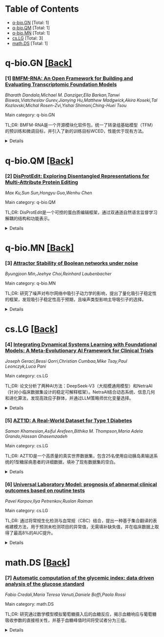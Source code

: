 <div id=toc></div>

# Table of Contents

- [q-bio.GN](#q-bio.GN) [Total: 1]
- [q-bio.QM](#q-bio.QM) [Total: 1]
- [q-bio.MN](#q-bio.MN) [Total: 1]
- [cs.LG](#cs.LG) [Total: 3]
- [math.DS](#math.DS) [Total: 1]


<div id='q-bio.GN'></div>

# q-bio.GN [[Back]](#toc)

### [1] [BMFM-RNA: An Open Framework for Building and Evaluating Transcriptomic Foundation Models](https://arxiv.org/abs/2506.14861)
*Bharath Dandala,Michael M. Danziger,Ella Barkan,Tanwi Biswas,Viatcheslav Gurev,Jianying Hu,Matthew Madgwick,Akira Koseki,Tal Kozlovski,Michal Rosen-Zvi,Yishai Shimoni,Ching-Huei Tsou*

Main category: q-bio.GN

TL;DR: BMFM-RNA是一个开源模块化软件包，统一了转录组基础模型（TFM）的预训练和微调目标，并引入了新的训练目标WCED，性能优于现有方法。


<details>
  <summary>Details</summary>
Motivation: 当前TFM模型的多样性和训练策略差异导致难以评估设计选择和协同效应，限制了最佳实践的确定和研究的可重复性。

Method: 开发了BMFM-RNA框架，支持多种输入表示和训练目标，包括新的WCED目标，并评估了四种预训练模型。

Result: WCED模型在零样本和微调任务中表现优于或匹配现有方法（如scGPT）。

Conclusion: BMFM-RNA为系统基准测试和社区驱动的TFM训练策略探索提供了可重复的基础，推动了细胞生物学AI工具的进步。

Abstract: Transcriptomic foundation models (TFMs) have recently emerged as powerful
tools for analyzing gene expression in cells and tissues, supporting key tasks
such as cell-type annotation, batch correction, and perturbation prediction.
However, the diversity of model implementations and training strategies across
recent TFMs, though promising, makes it challenging to isolate the contribution
of individual design choices or evaluate their potential synergies. This
hinders the field's ability to converge on best practices and limits the
reproducibility of insights across studies. We present BMFM-RNA, an
open-source, modular software package that unifies diverse TFM pretraining and
fine-tuning objectives within a single framework. Leveraging this capability,
we introduce a novel training objective, whole cell expression decoder (WCED),
which captures global expression patterns using an autoencoder-like CLS
bottleneck representation. In this paper, we describe the framework, supported
input representations, and training objectives. We evaluated four model
checkpoints pretrained on CELLxGENE using combinations of masked language
modeling (MLM), WCED and multitask learning. Using the benchmarking
capabilities of BMFM-RNA, we show that WCED-based models achieve performance
that matches or exceeds state-of-the-art approaches like scGPT across more than
a dozen datasets in both zero-shot and fine-tuning tasks. BMFM-RNA, available
as part of the biomed-multi-omics project (
https://github.com/BiomedSciAI/biomed-multi-omic ), offers a reproducible
foundation for systematic benchmarking and community-driven exploration of
optimal TFM training strategies, enabling the development of more effective
tools to leverage the latest advances in AI for understanding cell biology.

</details>


<div id='q-bio.QM'></div>

# q-bio.QM [[Back]](#toc)

### [2] [DisProtEdit: Exploring Disentangled Representations for Multi-Attribute Protein Editing](https://arxiv.org/abs/2506.14853)
*Max Ku,Sun Sun,Hongyu Guo,Wenhu Chen*

Main category: q-bio.QM

TL;DR: DisProtEdit是一个可控的蛋白质编辑框架，通过双通道自然语言监督学习解耦的结构和功能表示。


<details>
  <summary>Details</summary>
Motivation: 现有方法依赖于联合整体嵌入，缺乏模块化和可解释性。DisProtEdit旨在明确分离语义因素，实现更可控的蛋白质编辑。

Method: 构建多模态数据集SwissProtDis，利用对齐和均匀性目标对齐蛋白质和文本嵌入，并通过解耦损失促进结构和功能语义的独立性。

Result: 在蛋白质编辑和表示学习基准测试中表现优异，多属性编辑基准测试的成功率达到61.7%。

Conclusion: DisProtEdit在保持竞争力的同时，提供了更高的可解释性和可控性。

Abstract: We introduce DisProtEdit, a controllable protein editing framework that
leverages dual-channel natural language supervision to learn disentangled
representations of structural and functional properties. Unlike prior
approaches that rely on joint holistic embeddings, DisProtEdit explicitly
separates semantic factors, enabling modular and interpretable control. To
support this, we construct SwissProtDis, a large-scale multimodal dataset where
each protein sequence is paired with two textual descriptions, one for
structure and one for function, automatically decomposed using a large language
model. DisProtEdit aligns protein and text embeddings using alignment and
uniformity objectives, while a disentanglement loss promotes independence
between structural and functional semantics. At inference time, protein editing
is performed by modifying one or both text inputs and decoding from the updated
latent representation. Experiments on protein editing and representation
learning benchmarks demonstrate that DisProtEdit performs competitively with
existing methods while providing improved interpretability and controllability.
On a newly constructed multi-attribute editing benchmark, the model achieves a
both-hit success rate of up to 61.7%, highlighting its effectiveness in
coordinating simultaneous structural and functional edits.

</details>


<div id='q-bio.MN'></div>

# q-bio.MN [[Back]](#toc)

### [3] [Attractor Stability of Boolean networks under noise](https://arxiv.org/abs/2506.15581)
*Byungjoon Min,Jeehye Choi,Reinhard Laubenbacher*

Main category: q-bio.MN

TL;DR: 研究了噪声对布尔网络中吸引子动力学的影响，提出了量化吸引子稳定性的框架，发现吸引子稳定性高于预期，且噪声类型影响主导吸引子的选择。


<details>
  <summary>Details</summary>
Motivation: 探索噪声环境下布尔网络中吸引子的稳定性和动态行为，以理解其在实际应用中的鲁棒性。

Method: 通过单节点扰动构建吸引子矩阵，量化吸引子稳定性并识别主导吸引子。

Result: 吸引子稳定性高于基于吸引盆大小的预测；全局扰动下吸引盆大小决定长期行为，局部噪声下主导吸引子由噪声诱导的过渡模式决定。

Conclusion: 随机扰动诱导的过渡动力学为噪声下布尔网络的吸引子稳定性和动态提供了高效的定量描述。

Abstract: We study the impact of noise on attractor dynamics in Boolean networks,
focusing on their stability and transition behaviors. By constructing attractor
matrices based on single-node perturbations, we propose a framework to quantify
attractor stability and identify dominant attractors. We find that attractors
are more stable than predicted by basin sizes, showing the importance of
dynamical structure in noisy environments. In addition, under global
perturbations, basin sizes dictate long-term behavior; under local noise,
however, attractor dominance is determined by noise-induced transition patterns
rather than basin sizes. Our results show that transition dynamics induced by
stochastic perturbations provide an efficient and quantitative description for
the attractor stability and dynamics in Boolean networks under noise.

</details>


<div id='cs.LG'></div>

# cs.LG [[Back]](#toc)

### [4] [Integrating Dynamical Systems Learning with Foundational Models: A Meta-Evolutionary AI Framework for Clinical Trials](https://arxiv.org/abs/2506.14782)
*Joseph Geraci,Bessi Qorri,Christian Cumbaa,Mike Tsay,Paul Leonczyk,Luca Pani*

Main category: cs.LG

TL;DR: 论文分析了两种AI方法：DeepSeek-V3（大规模通用模型）和NetraAI（针对小临床数据集设计的稳定可解释框架）。NetraAI结合动态系统、信息几何和进化算法，发现高效应子群体，并通过LLM策略师优化变量选择。


<details>
  <summary>Details</summary>
Motivation: 解决小临床数据集的稳定性和可解释性问题，同时结合动态系统和进化算法提升预测能力。

Method: NetraAI结合收缩映射、信息几何和进化算法，通过伪时间嵌入和长程记忆探索高阶特征交互，并利用进化循环选择简洁可解释的特征组合。LLM策略师作为元进化层优化变量选择和知识注入。

Result: 在精神分裂症、抑郁症和胰腺癌案例中，NetraAI将弱基线模型（AUC 0.50-0.68）提升为近乎完美的分类器，仅使用少量特征。

Conclusion: NetraAI为临床发现提供了一种自适应、可解释的AI方法，结合动态系统、信息几何和进化学习，符合新兴的概念级推理范式。

Abstract: Artificial intelligence (AI) has evolved into an ecosystem of specialized
"species," each with unique strengths. We analyze two: DeepSeek-V3, a
671-billion-parameter Mixture of Experts large language model (LLM)
exemplifying scale-driven generality, and NetraAI, a dynamical system-based
framework engineered for stability and interpretability on small clinical trial
datasets. We formalize NetraAI's foundations, combining contraction mappings,
information geometry, and evolutionary algorithms to identify predictive
patient cohorts. Features are embedded in a metric space and iteratively
contracted toward stable attractors that define latent subgroups. A
pseudo-temporal embedding and long-range memory enable exploration of
higher-order feature interactions, while an internal evolutionary loop selects
compact, explainable 2-4-variable bundles ("Personas").
  To guide discovery, we introduce an LLM Strategist as a meta-evolutionary
layer that observes Persona outputs, prioritizes promising variables, injects
domain knowledge, and assesses robustness. This two-tier architecture mirrors
the human scientific process: NetraAI as experimentalist, the LLM as theorist,
forming a self-improving loop.
  In case studies (schizophrenia, depression, pancreatic cancer), NetraAI
uncovered small, high-effect-size subpopulations that transformed weak baseline
models (AUC ~0.50-0.68) into near-perfect classifiers using only a few
features. We position NetraAI at the intersection of dynamical systems,
information geometry, and evolutionary learning, aligned with emerging
concept-level reasoning paradigms such as LeCun's Joint Embedding Predictive
Architecture (JEPA). By prioritizing reliable, explainable knowledge, NetraAI
offers a new generation of adaptive, self-reflective AI to accelerate clinical
discovery.

</details>


### [5] [AZT1D: A Real-World Dataset for Type 1 Diabetes](https://arxiv.org/abs/2506.14789)
*Saman Khamesian,Asiful Arefeen,Bithika M. Thompson,Maria Adela Grando,Hassan Ghasemzadeh*

Main category: cs.LG

TL;DR: AZT1D是一个高质量的真实世界数据集，包含25名使用自动胰岛素输送系统的1型糖尿病患者的详细数据，填补了现有数据集的空白。


<details>
  <summary>Details</summary>
Motivation: 由于缺乏公开的详细患者数据集，1型糖尿病管理领域的数据驱动方法进展受限。

Method: 收集了25名患者的连续血糖监测、胰岛素泵数据、碳水化合物摄入和设备模式等数据，持续6至8周。

Result: AZT1D提供了罕见的详细胰岛素输送数据，支持多种人工智能和机器学习应用。

Conclusion: AZT1D数据集有助于改善1型糖尿病的临床决策和个性化护理。

Abstract: High quality real world datasets are essential for advancing data driven
approaches in type 1 diabetes (T1D) management, including personalized therapy
design, digital twin systems, and glucose prediction models. However, progress
in this area has been limited by the scarcity of publicly available datasets
that offer detailed and comprehensive patient data. To address this gap, we
present AZT1D, a dataset containing data collected from 25 individuals with T1D
on automated insulin delivery (AID) systems. AZT1D includes continuous glucose
monitoring (CGM) data, insulin pump and insulin administration data,
carbohydrate intake, and device mode (regular, sleep, and exercise) obtained
over 6 to 8 weeks for each patient. Notably, the dataset provides granular
details on bolus insulin delivery (i.e., total dose, bolus type, correction
specific amounts) features that are rarely found in existing datasets. By
offering rich, naturalistic data, AZT1D supports a wide range of artificial
intelligence and machine learning applications aimed at improving clinical
decision making and individualized care in T1D.

</details>


### [6] [Universal Laboratory Model: prognosis of abnormal clinical outcomes based on routine tests](https://arxiv.org/abs/2506.15330)
*Pavel Karpov,Ilya Petrenkov,Ruslan Raiman*

Main category: cs.LG

TL;DR: 通过将常规生化检测与血常规（CBC）结合，提出一种基于集合翻译的表格建模方法，用于预测未检测项目的异常值，无需填补缺失值，并在临床数据上取得了最高8%的AUC提升。


<details>
  <summary>Details</summary>
Motivation: 临床实验室结果在诊断中普遍存在，但未检测项目的异常值预测对早期诊断具有重要意义。血常规（CBC）作为最常用的检测，结合生化检测数据，形成具有缺失值的表格数据。

Method: 将表格建模问题转化为集合翻译问题，源集合包含标签列嵌入及其对应值，目标集合仅包含相同类型的嵌入。该方法无需隐式填补缺失值，并连接了大型语言模型与表格领域。

Result: 在预测高尿酸、高血糖、高胆固醇和低铁蛋白水平的联合任务中，AUC最高提升了8%。

Conclusion: 提出的方法有效处理了临床实验室数据中的缺失值问题，并显著提升了预测性能，为早期诊断提供了新思路。

Abstract: Clinical laboratory results are ubiquitous in any diagnosis making.
Predicting abnormal values of not prescribed tests based on the results of
performed tests looks intriguing, as it would be possible to make early
diagnosis available to everyone. The special place is taken by the Common Blood
Count (CBC) test, as it is the most widely used clinical procedure. Combining
routine biochemical panels with CBC presents a set of test-value pairs that
varies from patient to patient, or, in common settings, a table with missing
values. Here we formulate a tabular modeling problem as a set translation
problem where the source set comprises pairs of GPT-like label column embedding
and its corresponding value while the target set consists of the same type
embeddings only. The proposed approach can effectively deal with missing values
without implicitly estimating them and bridges the world of LLM with the
tabular domain. Applying this method to clinical laboratory data, we achieve an
improvement up to 8% AUC for joint predictions of high uric acid, glucose,
cholesterol, and low ferritin levels.

</details>


<div id='math.DS'></div>

# math.DS [[Back]](#toc)

### [7] [Automatic computation of the glycemic index: data driven analysis of the glucose standard](https://arxiv.org/abs/2506.15471)
*Fabio Credali,Maria Teresa Venuti,Daniele Boffi,Paola Rossi*

Main category: math.DS

TL;DR: 研究通过数学模型模拟葡萄糖摄入后的血糖反应，揭示血糖响应与葡萄糖吸收参数的直接相关性，并基于血糖峰值时间将受试者分为三组。


<details>
  <summary>Details</summary>
Motivation: 为糖尿病预防和管理提供工具，通过血糖指数（GI）分类碳水化合物。

Method: 应用数学模型进行数据驱动的血糖响应模拟。

Result: 发现血糖响应与葡萄糖吸收参数直接相关，并将受试者按血糖峰值时间分为三组。

Conclusion: 结果可用于血糖指数模拟和糖尿病生物学研究。

Abstract: The Glycemic Index (GI) is a tool for classifying carbohydrates based on
their impact on postprandial glycemia, useful for diabetes prevention and
management. This study applies a mathematical model for a data driven
simulation of the glycemic response following glucose ingestion. The analysis
reveals a direct correlation between glucose response profiles and parameters
describing glucose absorption, enabling the classification of subjects into
three groups based on the timing of their glycemic peak. Our results offer
potential applications for both glycemic index simulation and advancing
biological studies on diabetes.

</details>
